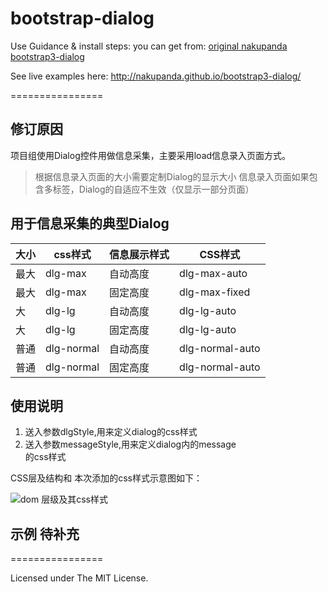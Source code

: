 bootstrap-dialog
================
Use Guidance & install steps: you can get from:
[original nakupanda bootstrap3-dialog](https://github.com/akinoniku)

See live examples here: <a href="http://nakupanda.github.io/bootstrap3-dialog/">http://nakupanda.github.io/bootstrap3-dialog/</a>

================

## 修订原因 

项目组使用Dialog控件用做信息采集，主要采用load信息录入页面方式。
> 根据信息录入页面的大小需要定制Dialog的显示大小
> 信息录入页面如果包含多标签，Dialog的自适应不生效（仅显示一部分页面）

## 用于信息采集的典型Dialog
|大小|css样式|信息展示样式|CSS样式|
|----|------|-----------|-------|
|最大|dlg-max|自动高度|dlg-max-auto|
|最大|dlg-max|固定高度|dlg-max-fixed|
|大|dlg-lg|自动高度|dlg-lg-auto|
|大|dlg-lg|固定高度|dlg-lg-auto|
|普通|dlg-normal|自动高度|dlg-normal-auto|
|普通|dlg-normal|固定高度|dlg-normal-auto|

## 使用说明
1. 送入参数dlgStyle,用来定义dialog的css样式
2. 送入参数messageStyle,用来定义dialog内的message <div> 的css样式


CSS层及结构和 本次添加的css样式示意图如下：

![dom 层级及其css样式](http://om49hkcv7.bkt.clouddn.com//image/bootstrap-dialogimage2017-3-31%2015-23-55.png)

## 示例 待补充
================

Licensed under The MIT License.
